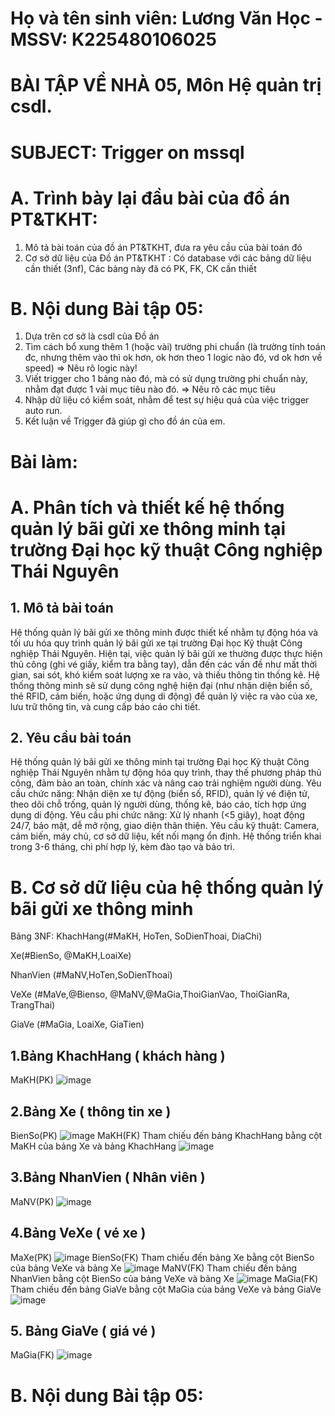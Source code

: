 # Họ và tên sinh viên: Lương Văn Học - MSSV: K225480106025
# BÀI TẬP VỀ NHÀ 05, Môn Hệ quản trị csdl.
# SUBJECT: Trigger on mssql
# A. Trình bày lại đầu bài của đồ án PT&TKHT:
1. Mô tả bài toán của đồ án PT&TKHT, 
   đưa ra yêu cầu của bài toán đó
2. Cơ sở dữ liệu của Đồ án PT&TKHT :
   Có database với các bảng dữ liệu cần thiết (3nf),
   Các bảng này đã có PK, FK, CK cần thiết
   
# B. Nội dung Bài tập 05:
1. Dựa trên cơ sở là csdl của Đồ án
2. Tìm cách bổ xung thêm 1 (hoặc vài) trường phi chuẩn
   (là trường tính toán đc, nhưng thêm vào thì ok hơn,
    ok hơn theo 1 logic nào đó, vd ok hơn về speed)
   => Nêu rõ logic này!
3. Viết trigger cho 1 bảng nào đó, 
   mà có sử dụng trường phi chuẩn này,
   nhằm đạt được 1 vài mục tiêu nào đó.
   => Nêu rõ các mục tiêu 
4. Nhập dữ liệu có kiểm soát, 
   nhằm để test sự hiệu quả của việc trigger auto run.
5. Kết luận về Trigger đã giúp gì cho đồ án của em.
# Bài làm: 
# A. Phân tích và thiết kế hệ thống quản lý bãi gửi xe thông minh tại trường Đại học kỹ thuật Công nghiệp Thái Nguyên
## 1. Mô tả bài toán
Hệ thống quản lý bãi gửi xe thông minh được thiết kế nhằm tự động hóa và tối ưu hóa quy trình quản lý bãi gửi xe tại trường Đại học Kỹ thuật Công nghiệp Thái Nguyên. Hiện tại, việc quản lý bãi gửi xe thường được thực hiện thủ công (ghi vé giấy, kiểm tra bằng tay), dẫn đến các vấn đề như mất thời gian, sai sót, khó kiểm soát lượng xe ra vào, và thiếu thông tin thống kê. Hệ thống thông minh sẽ sử dụng công nghệ hiện đại (như nhận diện biển số, thẻ RFID, cảm biến, hoặc ứng dụng di động) để quản lý việc ra vào của xe, lưu trữ thông tin, và cung cấp báo cáo chi tiết.
## 2. Yêu cầu bài toán
Hệ thống quản lý bãi gửi xe thông minh tại trường Đại học Kỹ thuật Công nghiệp Thái Nguyên nhằm tự động hóa quy trình, thay thế phương pháp thủ công, đảm bảo an toàn, chính xác và nâng cao trải nghiệm người dùng. Yêu cầu chức năng: Nhận diện xe tự động (biển số, RFID), quản lý vé điện tử, theo dõi chỗ trống, quản lý người dùng, thống kê, báo cáo, tích hợp ứng dụng di động. Yêu cầu phi chức năng: Xử lý nhanh (<5 giây), hoạt động 24/7, bảo mật, dễ mở rộng, giao diện thân thiện. Yêu cầu kỹ thuật: Camera, cảm biến, máy chủ, cơ sở dữ liệu, kết nối mạng ổn định. Hệ thống triển khai trong 3-6 tháng, chi phí hợp lý, kèm đào tạo và bảo trì.
# B. Cơ sở dữ liệu của hệ thống quản lý bãi gửi xe thông minh 
Bảng 3NF:
KhachHang(#MaKH, HoTen, SoDienThoai, DiaChi) 

Xe(#BienSo, @MaKH,LoaiXe) 

NhanVien (#MaNV,HoTen,SoDienThoai) 

VeXe (#MaVe,@Bienso, @MaNV,@MaGia,ThoiGianVao, ThoiGianRa, TrangThai) 

GiaVe (#MaGia, LoaiXe, GiaTien) 
## 1.Bảng KhachHang ( khách hàng )
MaKH(PK)
![image](https://github.com/user-attachments/assets/9bc76f27-00c2-46ff-a1a9-dcec52001154)
## 2.Bảng Xe ( thông tin xe )
BienSo(PK)
![image](https://github.com/user-attachments/assets/3d651d46-9c47-4011-9478-cf1a8bf86eb2)
MaKH(FK) Tham chiếu đến bảng KhachHang bằng cột MaKH của bảng Xe và bảng KhachHang 
![image](https://github.com/user-attachments/assets/54610dca-a8cd-449b-a3fb-212328911b2a)
## 3.Bảng NhanVien ( Nhân viên ) 
MaNV(PK)
![image](https://github.com/user-attachments/assets/2efbd7ca-a3bd-48e7-a657-6353c03e8fc5)
## 4.Bảng VeXe ( vé xe )
MaXe(PK)
![image](https://github.com/user-attachments/assets/d8811a51-7871-489f-ad73-245b9363ef66)
BienSo(FK) Tham chiếu đến bảng Xe bằng cột BienSo của bảng VeXe và bảng Xe
![image](https://github.com/user-attachments/assets/87eff472-0662-44e9-bf52-038b92bf323f)
MaNV(FK) Tham chiếu đến bảng NhanVien bằng cột BienSo của bảng VeXe và bảng Xe
![image](https://github.com/user-attachments/assets/b85628c4-98ba-4858-af23-c01d3cd88a4f)
MaGia(FK) Tham chiếu đến bảng GiaVe bằng cột MaGia của bảng VeXe và bảng GiaVe
![image](https://github.com/user-attachments/assets/c9c6b6f2-b8ff-4dd8-a01c-1260e7f882ae)
## 5. Bảng GiaVe ( giá vé )
MaGia(FK)
![image](https://github.com/user-attachments/assets/6ff8b053-9819-4ae5-b967-d1a7bdffb1c7)
# B. Nội dung Bài tập 05:

